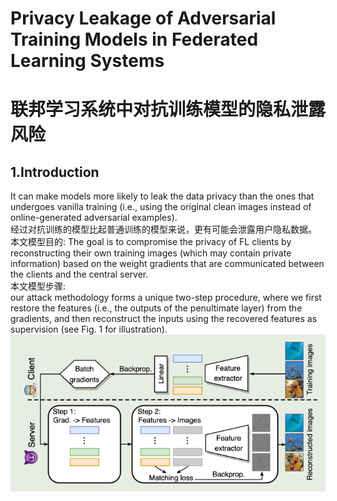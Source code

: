 # Privacy Leakage of Adversarial Training Models in Federated Learning Systems  
# 联邦学习系统中对抗训练模型的隐私泄露风险   

## 1.Introduction  
It can make models more likely to leak the data privacy than the ones that undergoes vanilla training (i.e., using the original clean images instead of online-generated adversarial examples).  
经过对抗训练的模型比起普通训练的模型来说，更有可能会泄露用户隐私数据。  
本文模型目的: 
The goal is to compromise the privacy of FL clients by reconstructing their own training images (which may contain private information) based on the weight gradients that are communicated between the clients and the central server.  
本文模型步骤:  
our attack methodology forms a unique two-step procedure, where we first restore the features (i.e., the outputs of the penultimate layer) from the gradients, and then reconstruct the inputs using the recovered features as supervision (see Fig. 1 for illustration).  
![1684197443481](image/PrivacyLeakageofAdversarialTrainingModelsinFederatedLearningSystems/1684197443481.png)